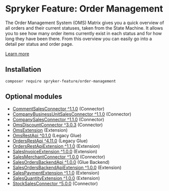# Spryker Feature: Order Management

The Order Management System (OMS) Matrix gives you a quick overview of all orders and their current statuses, taken from the State Machine. It allows you to see how many order items currently exist in each status and for how long they have been there. From this overview you can easily go into a detail per status and order page.

[Learn more](https://docs.spryker.com/docs/pbc/all/order-management-system/202307.0/base-shop/order-management-feature-overview/order-management-feature-overview.html)

## Installation

```
composer require spryker-feature/order-management
```

## Optional modules
- [CommentSalesConnector ^1.1.0](https://github.com/spryker/comment-sales-connector) (Connector)
- [CompanyBusinessUnitSalesConnector ^1.1.0](https://github.com/spryker/company-business-unit-sales-connector) (Connector)
- [CompanySalesConnector ^1.1.0](https://github.com/spryker/company-sales-connector) (Connector)
- [OmsDiscountConnector ^3.0.3](https://github.com/spryker/oms-discount-connector) (Connector)
- [OmsExtension](https://github.com/spryker/oms-extension) (Extension)
- [OmsRestApi ^0.1.0](https://github.com/spryker/oms-rest-api) (Legacy Glue)
- [OrdersRestApi ^4.11.0](https://github.com/spryker/orders-rest-api) (Legacy Glue)
- [OrdersRestApiExtension ^1.1.0](https://github.com/spryker/orders-rest-api-extension) (Extension)
- [SalesInvoiceExtension ^1.0.0](https://github.com/spryker/sales-invoice-extension) (Extension)
- [SalesMerchantConnector ^1.0.0](https://github.com/spryker/sales-merchant-connector) (Connector)
- [SalesOrdersBackendApi ^1.0.0](https://github.com/spryker/sales-orders-backend-api) (Glue Backend)
- [SalesOrdersBackendApiExtension ^1.0.0](https://github.com/spryker/sales-orders-backend-api-extension) (Extension)
- [SalesPaymentExtension ^1.1.0](https://github.com/spryker/sales-payment-extension) (Extension)
- [SalesQuantityExtension ^1.0.0](https://github.com/spryker/sales-quantity-extension) (Extension)
- [StockSalesConnector ^5.0.0](https://github.com/spryker/stock-sales-connector) (Connector)
